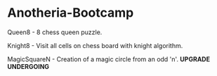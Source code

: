 # Anotheria-Bootcamp

Queen8 - 8 chess queen puzzle. 

Knight8 - Visit all cells on chess board with knight algorithm.

MagicSquareN - Creation of a magic circle from an odd 'n'. **UPGRADE UNDERGOING**

